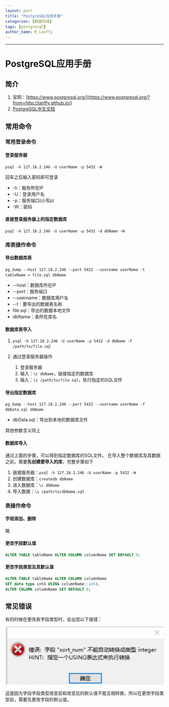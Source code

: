 ```yaml
---
layout: post
title: "PostgreSQL应用手册"
categories: [数据存储]
tags: [postgresql]
author_name: R_Lanffy
---
```

---

# PostgreSQL应用手册

## 简介

1. 官网：[https://www.postgresql.org/](https://www.postgresql.org/?from=http://lanffy.github.io/)
2. [PostgreSQL中文文档](http://www.yiibai.com/manual/postgresql/?from=http://lanffy.github.io/)

## 常用命令
### 常用登录命令
#### 登录服务器

``psql -h 127.18.2.246 -U userName -p 5432 -W``

回车之后输入密码即可登录

* -h：服务所在IP
* -U：登录用户名
* -p：服务端口(小写p)
* -W：密码

#### 直接登录服务器上的指定数据库

``psql -h 127.18.2.246 -U userName -p 5432 -d dbName -W``

### 库表操作命令
#### 导出数据库表

``pg_dump --host 127.18.2.246 --port 5432 --username userName -t tableName > file.sql dbName``

* --host：数据库所在IP
* --port：服务端口
* --username：数据库用户名
* --t：要导出的数据表名称
* file.sql：导出的数据本地文件
* dbName：表所在库名

#### 数据库表导入

1. ``psql -h 127.18.2.246 -U userName -p 5432 -d dbName -f /path/to/file.sql``
2. 通过登录服务器操作
    
    1. 登录服务器
    2. 输入：``\c dbName``，链接指定的数据库
    3. 输入：``\i /path/to/file.sql``，执行指定的SQL文件

#### 导出指定数据库

``pg_dump --host 127.18.2.246 --port 5432 --username userName -f dbData.sql dbName``

* dbData.sql：导出到本地的数据库文件

其他参数含义同上

#### 数据库导入

通过上面的步骤，可以得到指定数据库的SQL文件。
在导入整个数据库及其数据之前，需要**先创建要导入的库**，完整步骤如下

1. 链接服务器：``psql -h 127.18.2.246 -U userName -p 5432 -W``
2. 创建数据库：``createdb dbName``
3. 进入数据库：``\c dbName``
4. 导入数据：``\i /path/to/dbName.sql``

### 表操作命令

#### 字段添加、删除

略

#### 更改字段默认值

```sql
ALTER TABLE tableName ALTER COLUMN columnName SET DEFAULT 0;
```

#### 更改字段类型及其默认值

```sql
ALTER TABLE tableName ALTER COLUMN columnName 
SET data type int4 USING columnName::int4,
ALTER COLUMN columnName SET DEFAULT 0;
```

## 常见错误

有的时候在更改表字段类型时，会出现以下报错：

![error](/images/posts/2017/postgresqlError.png)

这是因为字段字段类型改变前和改变后的默认值不能互相转换，所以在更改字段类型前，需要先更改字段的默认值。


